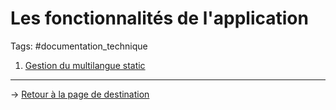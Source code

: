 # Les fonctionnalités de l'application
Tags: #documentation_technique

1. [Gestion du multilangue static](/documentation_technique/fonctionnalites-app/Multilangue.md)

---
→ [Retour à la page de destination](/Index.md)